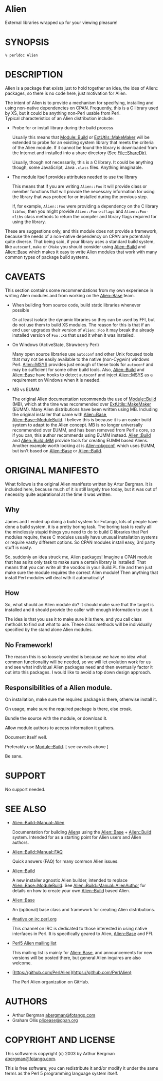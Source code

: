 # Alien

External libraries wrapped up for your viewing pleasure!

# SYNOPSIS

```
% perldoc Alien
```

# DESCRIPTION

Alien is a package that exists just to hold together an idea, the idea
of Alien:: packages, so there is no code here, just motivation for Alien.

The intent of Alien is to provide a mechanism for specifying, installing 
and using non-native dependencies on CPAN.  Frequently, this is a C 
library used by XS, but it could be anything non-Perl usable from Perl.  
Typical characteristics of an Alien distribution include:

- Probe for or install library during the build process

    Usually this means that [Module::Build](https://metacpan.org/pod/Module::Build) or [ExtUtils::MakeMaker](https://metacpan.org/pod/ExtUtils::MakeMaker) will 
    be extended to probe for an existing system library that meets the 
    criteria of the Alien module.  If it cannot be found the library is 
    downloaded from the Internet and installed into a share directory (See 
    [File::ShareDir](https://metacpan.org/pod/File::ShareDir)).

    Usually, though not necessarily, this is a C library.  It could be
    anything though, some JavaScript, Java `.class` files.  Anything imaginable.

- The module itself provides attributes needed to use the library

    This means that if you are writing `Alien::Foo` it will provide class
    or member functions that will provide the necessary information for using
    the library that was probed for or installed during the previous step.

    If, for example, `Alien::Foo` were providing a dependency on the C
    library `libfoo`, then you might provide `Alien::Foo->cflags`
    and `Alien::Foo->libs` class methods to return the compiler and
    library flags required for using the library.

These are suggestions only, and this module does not provide a 
framework, because the needs of a non-native dependency on CPAN are 
potentially quite diverse.  That being said, if your library uses a 
standard build system, like `autoconf`, `make` or `CMake` you should 
consider using [Alien::Build](https://metacpan.org/pod/Alien::Build) and [Alien::Base](https://metacpan.org/pod/Alien::Base) which makes it easy to 
write Alien modules that work with many common types of package build 
systems.

# CAVEATS

This section contains some recommendations from my own experience in
writing Alien modules and from working on the [Alien::Base](https://metacpan.org/pod/Alien::Base) team.

- When building from source code, build static libraries whenever possible

    Or at least isolate the dynamic libraries so they can be used by FFI, 
    but do not use them to build XS modules.  The reason for this is that if 
    an end user upgrades their version of `Alien::Foo` it may break the 
    already installed version of `Foo::XS` that used it when it was 
    installed.

- On Windows (ActiveState, Strawberry Perl)

    Many open source libraries use `autoconf` and other Unix focused tools 
    that may not be easily available to the native (non-Cygwin) windows 
    Perl. [Alien::MSYS](https://metacpan.org/pod/Alien::MSYS) provides just enough of these tools for `autoconf` 
    and may be sufficient for some other build tools.  Also, [Alien::Build](https://metacpan.org/pod/Alien::Build) 
    and [Alien::Base](https://metacpan.org/pod/Alien::Base) have hooks to detect `autoconf` and inject 
    [Alien::MSYS](https://metacpan.org/pod/Alien::MSYS) as a requirement on Windows when it is needed.

- MB vs EUMM

    The original Alien documentation recommends the use of [Module::Build](https://metacpan.org/pod/Module::Build) 
    (MB), which at the time was recommended over [ExtUtils::MakeMaker](https://metacpan.org/pod/ExtUtils::MakeMaker) 
    (EUMM).  Many Alien distributions have been written using MB.  Including 
    the original installer that came with [Alien::Base](https://metacpan.org/pod/Alien::Base), 
    [Alien::Base::ModuleBuild](https://metacpan.org/pod/Alien::Base::ModuleBuild).  I believe this is because it is an easier 
    build system to adapt to the Alien concept.  MB is no longer universally 
    recommended over EUMM, and has been removed from Perl's core, so if you 
    can, this author recommends using EUMM instead.  [Alien::Build](https://metacpan.org/pod/Alien::Build) and 
    [Alien::Build::MM](https://metacpan.org/pod/Alien::Build::MM) provide tools for creating EUMM based Aliens.  
    Another example worth looking at is [Alien::pkgconf](https://metacpan.org/pod/Alien::pkgconf), which uses EUMM, 
    but isn't based on [Alien::Base](https://metacpan.org/pod/Alien::Base) or [Alien::Build](https://metacpan.org/pod/Alien::Build).

# ORIGINAL MANIFESTO

What follows is the original Alien manifesto written by Artur Bergman.
It is included here, because much of it is still largely true today,
but it was out of necessity quite aspirational at the time it was written.

## Why

James and I ended up doing a build system for Fotango, lots of people
have done a build system, it is a pretty boring task. The boring task
is really all the mindlessly stupid things you need to do to build C
libraries that Perl modules require, these C modules usually have
unusual installation systems or require vastly different options. So
CPAN modules install easy, 3rd party stuff is nasty.

So, suddenly an idea struck me, Alien packages! Imagine a CPAN module
that has as its only task to make sure a certain library is
installed! That means that you can write all the voodoo in your
Build.PL file and then just make sure the module requires the correct
Alien module! Then anything that install Perl modules will deal with
it automatically!

## How

So, what should an Alien module do? It should make sure that the
target is installed and it should provide the caller with enough
information to use it.

The idea is that you use it to make sure it is there, and you call
class methods to find out what to use. These class methods will be
individually specified by the stand alone Alien modules.

## No Framework!

The reason this is so loosely worded is because we have no idea what
common functionality will be needed, so we will let evolution work for
us and see what individual Alien packages need and then eventually
factor it out into this packages. I would like to avoid a top down
design approach.

## Responsibilities of a Alien module.

On installation, make sure the required package is there, otherwise install it.

On usage, make sure the required package is there, else croak.

Bundle the source with the module, or download it.

Allow module authors to access information it gathers.

Document itself well.

Preferably use [Module::Build](https://metacpan.org/pod/Module::Build). \[ see caveats above \]

Be sane.

# SUPPORT

No support needed.

# SEE ALSO

- [Alien::Build::Manual::Alien](https://metacpan.org/pod/Alien::Build::Manual::Alien)

    Documentation for building [Alien](https://metacpan.org/pod/Alien)s using the [Alien::Base](https://metacpan.org/pod/Alien::Base) + [Alien::Build](https://metacpan.org/pod/Alien::Build) system.
    Intended for as a starting point for Alien users and Alien authors.

- [Alien::Build::Manual::FAQ](https://metacpan.org/pod/Alien::Build::Manual::FAQ)

    Quick answers (FAQ) for many common Alien issues.

- [Alien::Build](https://metacpan.org/pod/Alien::Build)

    A new installer agnostic Alien builder, intended to replace 
    [Alien::Base::ModuleBuild](https://metacpan.org/pod/Alien::Base::ModuleBuild).  See [Alien::Build::Manual::AlienAuthor](https://metacpan.org/pod/Alien::Build::Manual::AlienAuthor) 
    for details on how to create your own [Alien::Build](https://metacpan.org/pod/Alien::Build) based Alien.

- [Alien::Base](https://metacpan.org/pod/Alien::Base)

    An (optional) base class and framework for creating Alien distributions.

- [#native on irc.perl.org](http://chat.mibbit.com/#native@irc.perl.org)

    This channel on IRC is dedicated to those interested in using native interfaces
    in Perl.  It is specifically geared to Alien, [Alien::Base](https://metacpan.org/pod/Alien::Base) and FFI.

- [Perl5 Alien mailing list](https://groups.google.com/forum/#!forum/perl5-alien)

    This mailing list is mainly for [Alien::Base](https://metacpan.org/pod/Alien::Base), and announcements for new
    versions will be posted there, but general Alien inquires are also welcome.

- [https://github.com/PerlAlien](https://github.com/PerlAlien)

    The Perl Alien organization on GitHub.

# AUTHORS

- Arthur Bergman <abergman@fotango.com>
- Graham Ollis <plicease@cpan.org>

# COPYRIGHT AND LICENSE

This software is copyright (c) 2003 by Arthur Bergman <abergman@fotango.com>.

This is free software; you can redistribute it and/or modify it under
the same terms as the Perl 5 programming language system itself.
